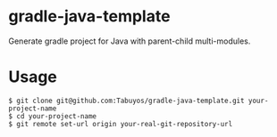 # gradle-java-template
Generate gradle project for Java with parent-child multi-modules.

# Usage
```shell
$ git clone git@github.com:Tabuyos/gradle-java-template.git your-project-name
$ cd your-project-name
$ git remote set-url origin your-real-git-repository-url
```

